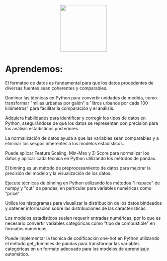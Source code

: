 <p align="center">
  <img width="150px" src="https://i.ibb.co/bXvzjXm/LOGO-h1.png" />
</p>

# Aprendemos:

El formateo de datos es fundamental para que los datos procedentes de diversas fuentes sean coherentes y comparables.

Dominar las técnicas en Python para convertir unidades de medida, como transformar "millas urbanas por galón" a "litros urbanos por cada 100 kilómetros" para facilitar la comparación y el análisis.

Adquiera habilidades para identificar y corregir los tipos de datos en Python, asegurándose de que los datos se representan con precisión para los análisis estadísticos posteriores.

La normalización de datos ayuda a que las variables sean comparables y a eliminar los sesgos inherentes a los modelos estadísticos.

Puede aplicar Feature Scaling, Min-Max y Z-Score para normalizar los datos y aplicar cada técnica en Python utilizando los métodos de pandas.

El binning es un método de preprocesamiento de datos para mejorar la precisión del modelo y la visualización de los datos.

Ejecute técnicas de binning en Python utilizando los métodos "linspace" de numpy y "cut" de pandas, en particular para variables numéricas como "price"

Utilice los histogramas para visualizar la distribución de los datos bindeados y obtener información sobre las distribuciones de las características.

Los modelos estadísticos suelen requerir entradas numéricas, por lo que es necesario convertir variables categóricas como "tipo de combustible" en formatos numéricos.

Puede implementar la técnica de codificación one-hot en Python utilizando el método get_dummies de pandas para transformar las variables categóricas en un formato adecuado para los modelos de aprendizaje automático.
